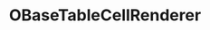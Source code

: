 ---
permalink: /components/table/obasetablecellrenderer/api
title: "OBaseTableCellRenderer"
comp: obasetablecellrenderer
---